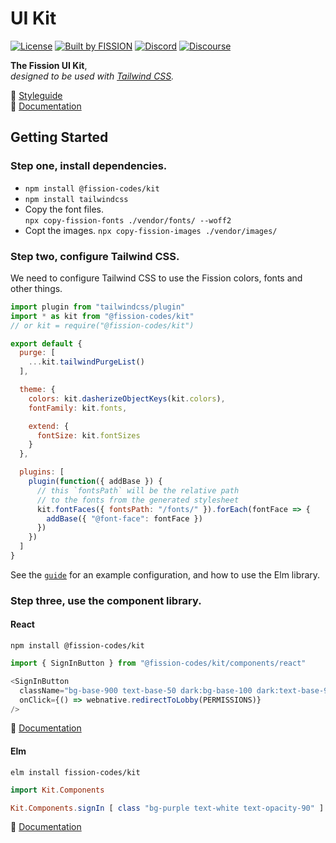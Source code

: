 # UI Kit

[![License](https://img.shields.io/badge/License-Apache%202.0-blue.svg)](https://github.com/fission-codes/blob/master/LICENSE)
[![Built by FISSION](https://img.shields.io/badge/⌘-Built_by_FISSION-purple.svg)](https://fission.codes)
[![Discord](https://img.shields.io/discord/478735028319158273.svg)](https://discord.gg/zAQBDEq)
[![Discourse](https://img.shields.io/discourse/https/talk.fission.codes/topics)](https://talk.fission.codes)

__The Fission UI Kit__,  
_designed to be used with [Tailwind CSS](https://tailwindcss.com)._

🎨 [Styleguide](https://kit.fission.app)  
📖 [Documentation](https://kit.fission.app/docs/)



## Getting Started

### Step one, install dependencies.

* `npm install @fission-codes/kit`
* `npm install tailwindcss`
* Copy the font files.  
  `npx copy-fission-fonts ./vendor/fonts/ --woff2`
* Copt the images.
  `npx copy-fission-images ./vendor/images/`


### Step two, configure Tailwind CSS.

We need to configure Tailwind CSS to use the Fission colors, fonts and other things.

```js
import plugin from "tailwindcss/plugin"
import * as kit from "@fission-codes/kit"
// or kit = require("@fission-codes/kit")

export default {
  purge: [
    ...kit.tailwindPurgeList()
  ],

  theme: {
    colors: kit.dasherizeObjectKeys(kit.colors),
    fontFamily: kit.fonts,

    extend: {
      fontSize: kit.fontSizes
    }
  },

  plugins: [
    plugin(function({ addBase }) {
      // this `fontsPath` will be the relative path
      // to the fonts from the generated stylesheet
      kit.fontFaces({ fontsPath: "/fonts/" }).forEach(fontFace => {
        addBase({ "@font-face": fontFace })
      })
    })
  ]
}
```

See the [`guide`](./guide/) for an example configuration, and how to use the Elm library.


### Step three, use the component library.

#### React

```shell
npm install @fission-codes/kit
```

```js
import { SignInButton } from "@fission-codes/kit/components/react"

<SignInButton
  className="bg-base-900 text-base-50 dark:bg-base-100 dark:text-base-900"
  onClick={() => webnative.redirectToLobby(PERMISSIONS)}
/>
```

📖 [Documentation](https://kit.fission.app/docs/react/)

#### Elm

```shell
elm install fission-codes/kit
```

```elm
import Kit.Components

Kit.Components.signIn [ class "bg-purple text-white text-opacity-90" ]
```

📖 [Documentation](https://package.elm-lang.org/packages/fission-codes/kit/latest/)
